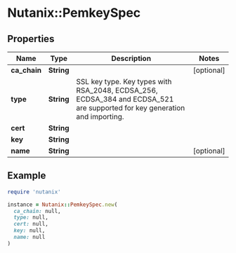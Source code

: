 # Nutanix::PemkeySpec

## Properties

| Name | Type | Description | Notes |
| ---- | ---- | ----------- | ----- |
| **ca_chain** | **String** |  | [optional] |
| **type** | **String** | SSL key type. Key types with RSA_2048, ECDSA_256, ECDSA_384 and ECDSA_521 are supported for key generation and importing.  |  |
| **cert** | **String** |  |  |
| **key** | **String** |  |  |
| **name** | **String** |  | [optional] |

## Example

```ruby
require 'nutanix'

instance = Nutanix::PemkeySpec.new(
  ca_chain: null,
  type: null,
  cert: null,
  key: null,
  name: null
)
```

